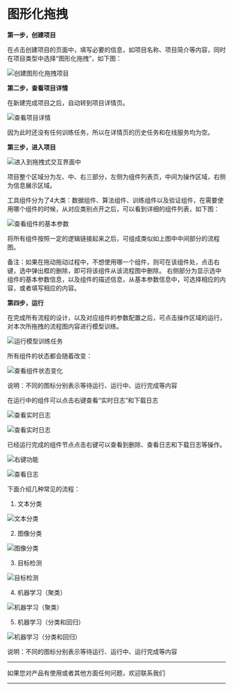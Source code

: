 # 图形化拖拽

**第一步，创建项目**

在点击创建项目的页面中，填写必要的信息，如项目名称、项目简介等内容，同时在项目类型中选择“图形化拖拽”，如下图：

![创建图形化拖拽项目](../../../../../image/AI-and-Machine-Learning/NeuFoundry/images/project/pro-025.png "创建图形化拖拽项目")
 
**第二步，查看项目详情**

在新建完成项目之后，自动转到项目详情页。

![查看项目详情](../../../../../image/AI-and-Machine-Learning/NeuFoundry/images/project/pro-026.png "查看项目详情")
 
因为此时还没有任何训练任务，所以在详情页的历史任务和在线服务均为空。

**第三步，进入项目**

![进入到拖拽式交互界面中](../../../../../image/AI-and-Machine-Learning/NeuFoundry/images/project/pro-027.png "进入到拖拽式交互界面中")
 
项目整个区域分为左、中、右三部分，左侧为组件列表页，中间为操作区域，右侧为信息展示区域。

工具组件分为了4大类：数据组件、算法组件、训练组件以及验证组件，在需要使用哪个组件的时候，从对应类别点开之后，可以看到详细的组件列表，如下图：

![查看组件的基本参数](../../../../../image/AI-and-Machine-Learning/NeuFoundry/images/project/pro-028.png "查看组件的基本参数")
 
将所有组件按照一定的逻辑链接起来之后，可组成类似如上图中中间部分的流程图。

备注：如果在拖动拖动过程中，不想使用哪一个组件，则可在该组件处，点击右键，选中弹出框的删除，即可将该组件从该流程图中删除。
右侧部分为显示选中组件的基本参数信息，以及组件的描述信息，从基本参数信息中，可选择相应的内容，或者填写相应的内容。

**第四步，运行**

在完成所有流程的设计，以及对应组件的参数配置之后，可点击操作区域的运行，对本次所拖拽的流程图内容进行模型训练。

![运行模型训练任务](../../../../../image/AI-and-Machine-Learning/NeuFoundry/images/project/pro-029.png "运行模型训练任务")
 
所有组件的状态都会随着改变：

![查看组件状态变化](../../../../../image/AI-and-Machine-Learning/NeuFoundry/images/project/pro-030.png "查看组件状态变化")
 
说明：不同的图标分别表示等待运行、运行中、运行完成等内容

在运行中的组件可以点击右键查看“实时日志”和下载日志

![查看实时日志](../../../../../image/AI-and-Machine-Learning/NeuFoundry/images/project/pro-031.png "查看实时日志")

![查看实时日志](../../../../../image/AI-and-Machine-Learning/NeuFoundry/images/project/pro-032.png "查看实时日志")
 
已经运行完成的组件节点点击右键可以查看到删除、查看日志和下载日志等操作。
 
![右键功能](../../../../../image/AI-and-Machine-Learning/NeuFoundry/images/project/pro-033.png "右键功能")

![查看日志](../../../../../image/AI-and-Machine-Learning/NeuFoundry/images/project/pro-034.png "查看日志")
 
下面介绍几种常见的流程：

1)	文本分类

![文本分类](../../../../../image/AI-and-Machine-Learning/NeuFoundry/images/project/pro-035.png "文本分类")
 
2)	图像分类

![图像分类](../../../../../image/AI-and-Machine-Learning/NeuFoundry/images/project/pro-036.png "图像分类")
 
3)	目标检测

![目标检测](../../../../../image/AI-and-Machine-Learning/NeuFoundry/images/project/pro-037.png "目标检测")
 
4)	机器学习（聚类）

![机器学习（聚类）](../../../../../image/AI-and-Machine-Learning/NeuFoundry/images/project/pro-038.png "机器学习（聚类）")
 
5)	机器学习（分类和回归）
 
![机器学习（分类和回归）](../../../../../image/AI-and-Machine-Learning/NeuFoundry/images/project/pro-039.png "机器学习（分类和回归）")


说明：不同的图标分别表示等待运行、运行中、运行完成等内容


---

如果您对产品有使用或者其他方面任何问题，欢迎联系我们

---
